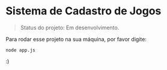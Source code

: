 <h1> Sistema de Cadastro de Jogos </h1>

> Status do projeto: Em desenvolvimento.

Para rodar esse projeto na sua máquina, por favor digite:
```
node app.js
```
:)